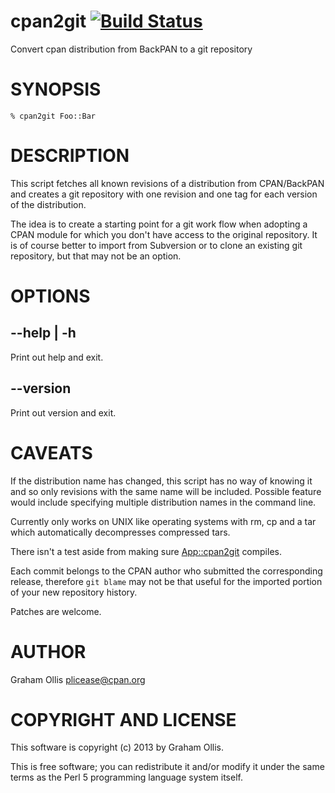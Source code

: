 # cpan2git [![Build Status](https://secure.travis-ci.org/plicease/App-cpan2git.png)](http://travis-ci.org/plicease/App-cpan2git)

Convert cpan distribution from BackPAN to a git repository

# SYNOPSIS

    % cpan2git Foo::Bar

# DESCRIPTION

This script fetches all known revisions of a distribution from CPAN/BackPAN
and creates a git repository with one revision and one tag for each version
of the distribution.

The idea is to create a starting point for a git work flow when adopting a
CPAN module for which you don't have access to the original repository.
It is of course better to import from Subversion or to clone an existing
git repository, but that may not be an option.

# OPTIONS

## \--help | -h

Print out help and exit.

## \--version

Print out version and exit.

# CAVEATS

If the distribution name has changed, this script has no way of knowing it
and so only revisions with the same name will be included.  Possible 
feature would include specifying multiple distribution names in the command
line.

Currently only works on UNIX like operating systems with rm, cp and a tar which
automatically decompresses compressed tars.

There isn't a test aside from making sure [App::cpan2git](http://search.cpan.org/perldoc?App::cpan2git) compiles.

Each commit belongs to the CPAN author who submitted the corresponding release,
therefore `git blame` may not be that useful for the imported portion of
your new repository history.

Patches are welcome.

# AUTHOR

Graham Ollis <plicease@cpan.org>

# COPYRIGHT AND LICENSE

This software is copyright (c) 2013 by Graham Ollis.

This is free software; you can redistribute it and/or modify it under
the same terms as the Perl 5 programming language system itself.
